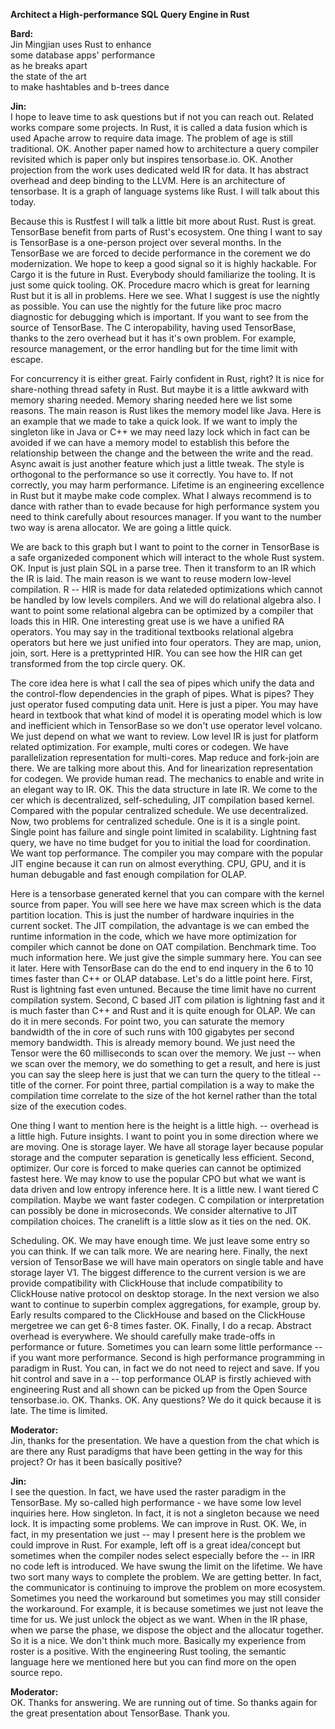 **Architect a High-performance SQL Query Engine in Rust**

**Bard:**  
Jin Mingjian uses Rust to enhance  
some database apps' performance  
as he breaks apart  
the state of the art  
to make hashtables and b-trees dance


**Jin:**  
I hope to leave time to ask questions but if not you can reach out. Related works compare some projects. In Rust, it is called a data fusion which is used Apache arrow to require data image. The problem of age is still traditional. OK. Another paper named how to architecture a query compiler revisited which is paper only but inspires tensorbase.io. OK. Another projection from the work uses dedicated weld IR for data. It has abstract overhead and deep binding to the LLVM. Here is an architecture of tensorbase. It is a graph of language systems like Rust. I will talk about this today.

Because this is Rustfest I will talk a little bit more about Rust. Rust is great. TensorBase benefit from parts of Rust's ecosystem. One thing I want to say is TensorBase is a one-person project over several months. In the TensorBase we are forced to decide performance in the corement we do modernization. We hope to keep a good signal so it is highly hackable. For Cargo it is the future in Rust. Everybody should familiarize the tooling. It is just some quick tooling. OK. Procedure macro which is great for learning Rust but it is all in problems. Here we see. What I suggest is use the nightly as possible. You can use the nightly for the future like proc macro diagnostic for debugging which is important. If you want to see from the source of TensorBase. The C interopability, having used TensorBase, thanks to the zero overhead but it has it's own problem. For example, resource management, or the error handling but for the time limit with escape.

For concurrency it is either great. Fairly confident in Rust, right? It is nice for share-nothing thread safety in Rust. But maybe it is a little awkward with memory sharing needed. Memory sharing needed here we list some reasons. The main reason is Rust likes the memory model like Java. Here is an example that we made to take a quick look. If we want to imply the singleton like in Java or C++ we may need lazy lock which in fact can be avoided if we can have a memory model to establish this before the relationship between the change and the between the write and the read. Async await is just another feature which just a little tweak. The style is orthogonal to the performance so use it correctly. You have to. If not correctly, you may harm performance. Lifetime is an engineering excellence in Rust but it maybe make code complex. What I always recommend is to dance with rather than to evade because for high performance system you need to think carefully about resources manager. If you want to the number two way is arena allocator. We are going a little quick.

We are back to this graph but I want to point to the corner in TensorBase is a safe organizeded component which will interact to the whole Rust system. OK. Input is just plain SQL in a parse tree. Then it transform to an IR which the IR is laid. The main reason is we want to reuse modern low-level compilation. R -- HIR is made for data relateded optimizations which cannot be handled by low levels compilers. And we will do relational algebra also. I want to point some relational algebra can be optimized by a compiler that loads this in HIR. One interesting great use is we have a unified RA operators. You may say in the traditional textbooks relational algebra operators but here we just unified into four operators. They are map, union, join, sort. Here is a prettyprinted HIR. You can see how the HIR can get transformed from the top circle query. OK.

The core idea here is what I call the sea of pipes which unify the data and the control-flow dependencies in the graph of pipes. What is pipes? They just operator fused computing data unit. Here is just a piper. You may have heard in textbook that what kind of model it is operating model which is low and inefficient which in TensorBase so we don't use operator level volcano. We just depend on what we want to review. Low level IR is just for platform related optimization. For example, multi cores or codegen. We have parallelization representation for multi-cores. Map reduce and fork-join are there. We are talking more about this. And for linearization representation for codegen. We provide human read. The mechanics to enable and write in an elegant way to IR. OK. This the data structure in late IR. We come to the cer which is decentralized, self-scheduling, JIT compilation based kernel. Compared with the popular centralized schedule. We use decentralized. Now, two problems for centralized schedule. One is it is a single point. Single point has failure and single point limited in scalability. Lightning fast query, we have no time budget for you to initial the load for coordination. We want top performance. The compiler you may compare with the popular JIT engine because it can run on almost everything. CPU, GPU, and it is human debugable and fast enough compilation for OLAP.

Here is a tensorbase generated kernel that you can compare with the kernel source from paper. You will see here we have max screen which is the data partition location. This is just the number of hardware inquiries in the current socket. The JIT compilation, the advantage is we can embed the runtime information in the code, which we have more optimization for compiler which cannot be done on OAT compilation. Benchmark time. Too much information here. We just give the simple summary here. You can see it later. Here with TensorBase can do the end to end inquery in the 6 to 10 times faster than C++ or OLAP database. Let's do a little point here. First, Rust is lightning fast even untuned. Because the time limit have no current compilation system. Second, C based JIT com pilation is lightning fast and it is much faster than C++ and Rust and it is quite enough for OLAP. We can do it in mere seconds. For point two, you can saturate the memory bandwidth of the in core of such runs with 100 gigabytes per second memory bandwidth. This is already memory bound. We just need the Tensor were the 60 milliseconds to scan over the memory. We just -- when we scan over the memory, we do something to get a result, and here is just you can say the sleep here is just that we can turn the query to the titleal -- title of the corner. For point three, partial compilation is a way to make the compilation time correlate to the size of the hot kernel rather than the total size of the execution codes.

One thing I want to mention here is the height is a little high. -- overhead is a little high. Future insights. I want to point you in some direction where we are moving. One is storage layer. We have all storage layer because popular storage and the computer separation is genetically less efficient. Second, optimizer. Our core is forced to make queries can cannot be optimized fastest here. We may know to use the popular CPO but what we want is data driven and low entropy inference here. It is a little new. I want tiered C compilation. Maybe we want faster codegen. C compilation or interpretation can possibly be done in microseconds. We consider alternative to JIT compilation choices. The cranelift is a little slow as it ties on the ned. OK.

Scheduling. OK. We may have enough time. We just leave some entry so you can think. If we can talk more. We are nearing here. Finally, the next version of TensorBase we will have main operators on single table and have storage layer V1. The biggest difference to the current version is we are provide compatibility with ClickHouse that include compatibility to ClickHouse native protocol on desktop storage. In the next version we also want to continue to superbin complex aggregations, for example, group by. Early results compared to the ClickHouse and based on the ClickHouse mergetree we can get 6-8 times faster. OK. Finally, I do a recap. Abstract overhead is everywhere. We should carefully make trade-offs in performance or future. Sometimes you can learn some little performance -- if you want more performance. Second is high performance programming in paradigm in Rust. You can, in fact we do not need to reject and save. If you hit control and save in a -- top performance OLAP is firstly achieved with engineering Rust and all shown can be picked up from the Open Source tensorbase.io. OK. Thanks. OK. Any questions? We do it quick because it is late. The time is limited.


**Moderator:**  
Jin, thanks for the presentation. We have a question from the chat which is are there any Rust paradigms that have been getting in the way for this project? Or has it been basically positive? 

**Jin:**  
I see the question. In fact, we have used the raster paradigm in the TensorBase. My so-called high performance - we have some low level inquiries here. How singleton. In fact, it is not a singleton because we need lock. It is impacting some problems. We can improve in Rust. OK. We, in fact, in my presentation we just -- may I present here is the problem we could improve in Rust. For example, left off is a great idea/concept but sometimes when the compiler nodes select especially before the -- in IRR no code left is introduced. We have swung the limit on the lifetime. We have two sort many ways to complete the problem. We are getting better. In fact, the communicator is continuing to improve the problem on more ecosystem. Sometimes you need the workaround but sometimes you may still consider the workaround. For example, it is because sometimes we just not leave the time for us. We just unlock the object as we want. When in the IR phase, when we parse the phase, we dispose the object and the allocatur together. So it is a nice. We don't think much more. Basically my experience from roster is a positive. With the engineering Rust tooling, the semantic language here we mentioned here but you can find more on the open source repo. 

**Moderator:**  
OK. Thanks for answering. We are running out of time. So thanks again for the great presentation about TensorBase. Thank you.

